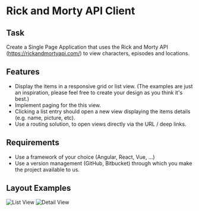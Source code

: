 # Rick and Morty API Client

## Task
Create a Single Page Application that uses the Rick and Morty API (https://rickandmortyapi.com/) to view characters, episodes and locations.

## Features
- Display the items in a responsive grid or list view.
  (The examples are just an inspiration, please feel free to create your design as you think it's best.)
- Implement paging for the this view.
- Clicking a list entry should open a new view displaying the items details (e.g. name, picture, etc).
- Use a routing solution, to open views directly via the URL / deep links.

## Requirements
- Use a framework of your choice (Angular, React, Vue, ...)
- Use a version management (GitHub, Bitbucket) through which you make the project available to us.


## Layout Examples
![List View](/assets/list-view.jpg)
![Detail View](/assets/detail-view.jpg)
